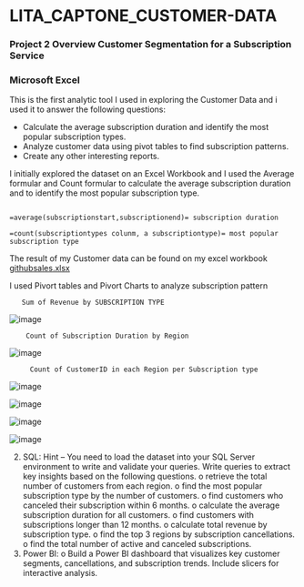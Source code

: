 # LITA_CAPTONE_CUSTOMER-DATA

### Project 2 Overview Customer Segmentation for a Subscription Service

### Microsoft Excel 

This is the first analytic tool I used in exploring the Customer Data and i used it to answer the following questions:

- Calculate the average subscription duration and identify the most popular subscription types.
- Analyze customer data using pivot tables to find subscription patterns.
- Create any other interesting reports.

I initially explored the dataset on an Excel Workbook and I used the Average formular and Count formular to calculate the average subscription duration 
and to identify the most popular subscription type.

```excel

=average(subscriptionstart,subscriptionend)= subscription duration

```

```excel
=count(subscriptiontypes colunm, a subscriptiontype)= most popular subscription type

```

The result of my Customer data can be found on my excel workbook [githubsales.xlsx](https://github.com/user-attachments/files/17618330/githubsales.xlsx)

I used Pivort tables and Pivort Charts to analyze subscription pattern

	
       Sum of Revenue by SUBSCRIPTION TYPE	

![image](https://github.com/user-attachments/assets/099625bb-c22c-4d36-9896-114ecb350c38)

    	Count of Subscription Duration by Region

![image](https://github.com/user-attachments/assets/abfdd535-1706-4a76-b1e8-9fb50755341d)
	
         Count of CustomerID in each Region per Subscription type

![image](https://github.com/user-attachments/assets/4a650420-585e-47d9-b52e-1beea92d9aab)


![image](https://github.com/user-attachments/assets/8a4cbbc6-e227-47ca-a6cb-9a44ca705abc)

![image](https://github.com/user-attachments/assets/d914525d-8130-4f27-9638-e62e57fa08dc)

![image](https://github.com/user-attachments/assets/8ca6498c-4b58-4dd2-a2e5-0dcfba887f85)










2. SQL:
Hint – You need to load the dataset into your SQL Server environment to write
and validate your queries.
Write queries to extract key insights based on the following questions.
o retrieve the total number of customers from each region.
o find the most popular subscription type by the number of customers.
o find customers who canceled their subscription within 6 months.
o calculate the average subscription duration for all customers.
o find customers with subscriptions longer than 12 months.
o calculate total revenue by subscription type.
o find the top 3 regions by subscription cancellations.
o find the total number of active and canceled subscriptions.
3. Power BI:
o Build a Power BI dashboard that visualizes key customer segments,
cancellations, and subscription trends. Include slicers for interactive analysis.
